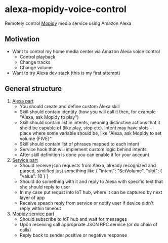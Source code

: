 # alexa-mopidy-voice-control

Remotely control [Mopidy](https://www.mopidy.com/) media service using Amazon Alexa

## Motivation

* Want to control my home media center via Amazon Alexa voice control
    * Control playback
    * Change tracks
    * Change volume
* Want to try Alexa dev stack (this is my first attempt)

## General structure

1. [Alexa part](00-alexa-amazon-dev-console)
    * You should create and define custom Alexa skill
    * Skill should contain identity (how you will call it then, for example "Alexa, ask Mopidy to play")
    * Skill should contain list in intents, meaning distinctive actions that it shold be capable of (like play, stop etc). Intent may have slots - place where some variable should be, like "Alexa, ask Mopidy to set volume {FIVE}"
    * Skill should contain list of phrases mapped to each intent
    * Service hook that will implement custom logic behind intents
    * After skill definition is done you can enable it for your account
1. [Service part](01-mopidy-voice-control-skill)
    * Should receive json requests from Alexa, already recognized and parsed, simlified just something like 
    {
        "intent": "SetVolume",
        "slot": {
            "value": 10
        }
    }    
    * Should do something with it and reply to Alexa with specific text that she should reply to user
    * In my case put requst into IoT hub, where it can be captured by next layer of app
    * Receive speach reply from service or notify user if device didn't reply within timeout
1. [Mopidy service part](02-mopidy-device-control)
    * Should subscribe to IoT hub and wait for messages
    * Upon receiving call appropriate JSON RPC service (or do chain of calls)
    * Reply back to sender positive or negative response

    



